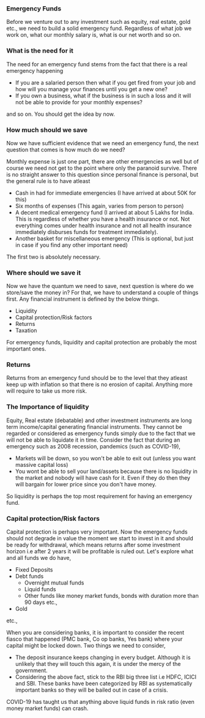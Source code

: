 ### Emergency Funds

Before we venture out to any investment such as equity, real estate, gold etc., we need to build a solid emergency fund. Regardless of what job we work on, what our monthly salary is, what is our net worth and so on. 

### What is the need for it

The need for an emergency fund stems from the fact that there is a real emergency happening

- If you are a salaried person then what if you get fired from your job and how will you manage your finances until you get a new one?
- If you own a business, what if the business is in such a loss and it will not be able to provide for your monthly expenses?

and so on. You should get the idea by now.

### How much should we save

Now we have sufficient evidence that we need an emergency fund, the next question that comes is how much do we need? 

Monthly expense is just one part, there are other emergencies as well but of course we need not get to the point where only the paranoid survive. There is no straight answer to this question since personal finance is personal, but the general rule is to have atleast 

- Cash in had for immediate emergencies (I have arrived at about 50K for this)
- Six months of expenses (This again, varies from person to person)
- A decent medical emergency fund (I arrived at about 5 Lakhs for India. This is regardless of whether you have a health insurance or not. Not everything comes under health insurance and not all health insurance immediately disburses funds for treatment immediately).
- Another basket for miscellaneous emergency (This is optional, but just in case if you find any other important need)

The first two is absolutely necessary.

### Where should we save it

Now we have the quantum we need to save, next question is where do we store/save the money in? For that, we have to understand a couple of things first. Any financial instrument is defined by the below things.

- Liquidity
- Capital protection/Risk factors
- Returns
- Taxation

For emergency funds, liquidity and capital protection are probably the most important ones.

### Returns

Returns from an emergency fund should be to the level that they atleast keep up with inflation so that there is no erosion of capital. Anything more will require to take us more risk.

### The Importance of liquidity

Equity, Real estate (debatable) and other investment instruments are long term income/capital generating financial instruments. They cannot be regarded or considered as emergency funds simply due to the fact that we will not be able to liquidate it in time. Consider the fact that during an emergency such as 2008 recession, pandemics (such as COVID-19), 

- Markets will be down, so you won't be able to exit out (unless you want massive capital loss)
- You wont be able to sell your land/assets because there is no liquidity in the market and nobody will have cash for it. Even if they do then they will bargain for lower price since you don't have money.

So liquidity is perhaps the top most requirement for having an emergency fund.

### Capital protection/Risk factors

Capital protection is perhaps very important. Now the emergency funds should not degrade in value the moment we start to invest in it and should be ready for withdrawal, which means returns after some investment horizon i.e after 2 years it will be profitable is ruled out. Let's explore what and all funds we do have,

- Fixed Deposits
- Debt funds
  - Overnight mutual funds
  - Liquid funds
  - Other funds like money market funds, bonds with duration more than 90 days etc.,
- Gold

etc.,

When you are considering banks, it is important to consider the recent fiasco that happened (PMC bank, Co op banks, Yes bank) where your capital might be locked down. Two things we need to consider,

- The deposit insurance keeps changing in every budget. Although it is unlikely that they will touch this again, it is under the mercy of the government. 
- Considering the above fact, stick to the RBI big three list i.e HDFC, ICICI and SBI. These banks have been categorized by RBI as systematically important banks so they will be bailed out in case of a crisis.

COVID-19 has taught us that anything above liquid funds in risk ratio (even money market funds) can crash.

  


